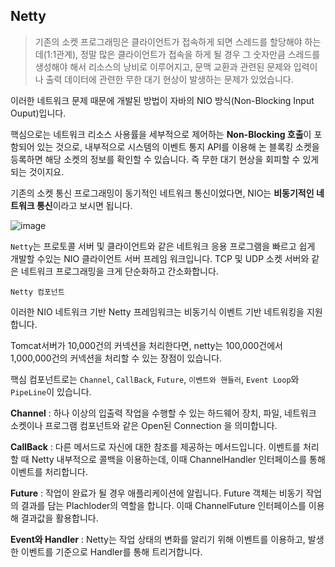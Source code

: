 ## Netty
> 기존의 소켓 프로그래밍은 클라이언트가 접속하게 되면 스레드를 할당해야 하는데(1:1관계), 정말 많은 클라이언트가 접속을 하게 될 경우 그 숫자만큼 스레드를 생성해야 해서 리소스의 낭비로 이루어지고, 문맥 교환과 관련된 문제와 입력이나 출력 데이터에 관련한 무한 대기 현상이 발생하는 문제가 있었습니다.

이러한 네트워크 문제 때문에 개발된 방법이 자바의 NIO 방식(Non-Blocking Input Ouput)입니다.

핵심으로는 네트워크 리소스 사용률을 세부적으로 제어하는 **Non-Blocking 호출**이 포함되어 있는 것으로, 내부적으로 시스템의 이벤트 통지 API를 이용해 논 블록킹 소켓을 등록하면 해당 소켓의 정보를 확인할 수 있습니다. 즉 무한 대기 현상을 회피할 수 있게 되는 것이지요.

기존의 소켓 통신 프로그래밍이 동기적인 네트워크 통신이었다면, NIO는 **비동기적인 네트워크 통신**이라고 보시면 됩니다.

![image](https://github.com/user-attachments/assets/104a7650-0160-4141-a580-07be5cce1e9d)


`Netty`는 프로토콜 서버 및 클라이언트와 같은 네트워크 응용 프로그램을 빠르고 쉽게 개발할 수있는 NIO 클라이언트 서버 프레임 워크입니다. TCP 및 UDP 소켓 서버와 같은 네트워크 프로그래밍을 크게 단순화하고 간소화합니다.

`Netty 컴포넌트` 

이러한 NIO 네트워크 기반 Netty 프레임워크는 비동기식 이벤트 기반 네트워킹을 지원합니다.

Tomcat서버가 10,000건의 커넥션을 처리한다면, netty는 100,000건에서 1,000,000건의 커넥션을 처리할 수 있는 장점이 있습니다.

핵심 컴포넌트로는 `Channel`, `CallBack`, `Future`, `이벤트와 핸들러`, `Event Loop`와 `PipeLine`이 있습니다.

**Channel** : 하나 이상의 입출력 작업을 수행할 수 있는 하드웨어 장치, 파일, 네트워크 소켓이나 프로그램 컴포넌트와 같은 Open된 Connection 을 의미합니다.

**CallBack** : 다른 메서드로 자신에 대한 참조를 제공하는 메서드입니다. 이벤트를 처리할 때 Netty 내부적으로 콜백을 이용하는데, 이때 ChannelHandler 인터페이스를 통해 이벤트를 처리합니다.

**Future** : 작업이 완료가 될 경우 애플리케이션에 알립니다. Future 객체는 비동기 작업의 결과를 담는 Plachloder의 역할을 합니다. 이때 ChannelFuture 인터페이스를 이용해 결과값을 활용합니다.

**Event와 Handler** : Netty는 작업 상태의 변화를 알리기 위해 이벤트를 이용하고, 발생한 이벤트를 기준으로 Handler를 통해 트리거합니다.
